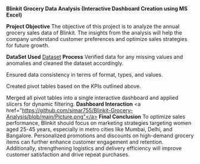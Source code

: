 **Blinkit Grocery Data Analysis (Interactive Dashboard Creation using MS Excel)**

**Project Objective**
The objective of this project is to analyze the annual grocery sales data of Blinkit. The insights from the analysis will help the company understand customer preferences and optimize sales strategies for future growth.

**DataSet Used**
<a href="https://github.com/simar755/Blinkit-Grocery-Analysis/blob/main/BlinkIT%20Grocery%20Raw%20Data.xlsx">Dataset</a>
**Process**
Verified data for any missing values and anomalies and cleaned the dataset accordingly.

Ensured data consistency in terms of format, types, and values.

Created pivot tables based on the KPIs outlined above.

Merged all pivot tables into a single interactive dashboard and applied slicers for dynamic filtering.
**Dashboard Interaction**
<a href="https://github.com/simar755/Blinkit-Grocery-Analysis/blob/main/Picture.png"</a>
**Final Conclusion**
To optimize sales performance, Blinkit should focus on marketing strategies targeting women aged 25-45 years, especially in metro cities like Mumbai, Delhi, and Bangalore. Personalized promotions and discounts on high-demand grocery items can further enhance customer engagement and retention. Additionally, strengthening logistics and delivery efficiency will improve customer satisfaction and drive repeat purchases.
